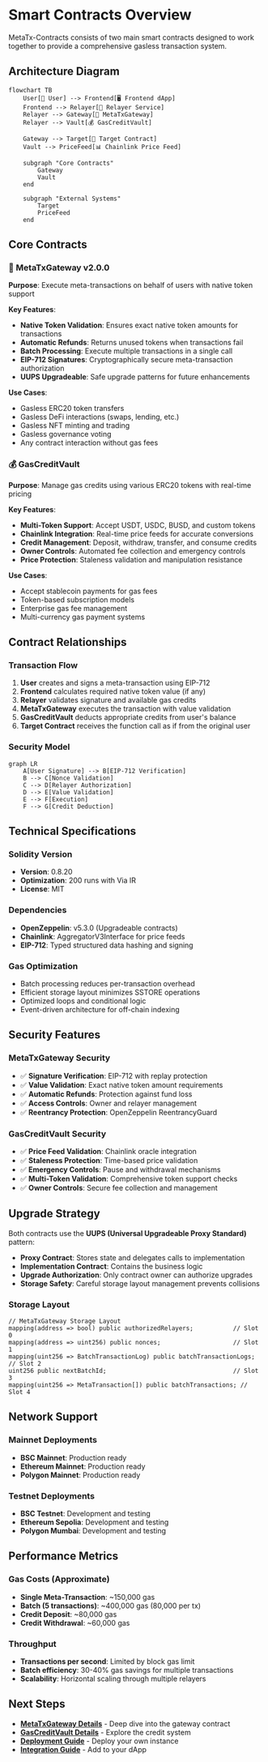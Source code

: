 # Smart Contracts Overview

MetaTx-Contracts consists of two main smart contracts designed to work together to provide a comprehensive gasless transaction system.

## Architecture Diagram

```mermaid
flowchart TB
    User[👤 User] --> Frontend[🖥️ Frontend dApp]
    Frontend --> Relayer[🤖 Relayer Service]
    Relayer --> Gateway[🔄 MetaTxGateway]
    Relayer --> Vault[💰 GasCreditVault]
    
    Gateway --> Target[🎯 Target Contract]
    Vault --> PriceFeed[📊 Chainlink Price Feed]
    
    subgraph "Core Contracts"
        Gateway
        Vault
    end
    
    subgraph "External Systems"
        Target
        PriceFeed
    end
```

## Core Contracts

### 🔄 MetaTxGateway v2.0.0

**Purpose**: Execute meta-transactions on behalf of users with native token support

**Key Features**:
- **Native Token Validation**: Ensures exact native token amounts for transactions
- **Automatic Refunds**: Returns unused tokens when transactions fail
- **Batch Processing**: Execute multiple transactions in a single call
- **EIP-712 Signatures**: Cryptographically secure meta-transaction authorization
- **UUPS Upgradeable**: Safe upgrade patterns for future enhancements

**Use Cases**:
- Gasless ERC20 token transfers
- Gasless DeFi interactions (swaps, lending, etc.)
- Gasless NFT minting and trading
- Gasless governance voting
- Any contract interaction without gas fees

### 💰 GasCreditVault

**Purpose**: Manage gas credits using various ERC20 tokens with real-time pricing

**Key Features**:
- **Multi-Token Support**: Accept USDT, USDC, BUSD, and custom tokens
- **Chainlink Integration**: Real-time price feeds for accurate conversions
- **Credit Management**: Deposit, withdraw, transfer, and consume credits
- **Owner Controls**: Automated fee collection and emergency controls
- **Price Protection**: Staleness validation and manipulation resistance

**Use Cases**:
- Accept stablecoin payments for gas fees
- Token-based subscription models
- Enterprise gas fee management
- Multi-currency gas payment systems

## Contract Relationships

### Transaction Flow

1. **User** creates and signs a meta-transaction using EIP-712
2. **Frontend** calculates required native token value (if any)
3. **Relayer** validates signature and available gas credits
4. **MetaTxGateway** executes the transaction with value validation
5. **GasCreditVault** deducts appropriate credits from user's balance
6. **Target Contract** receives the function call as if from the original user

### Security Model

```mermaid
graph LR
    A[User Signature] --> B[EIP-712 Verification]
    B --> C[Nonce Validation]
    C --> D[Relayer Authorization]
    D --> E[Value Validation]
    E --> F[Execution]
    F --> G[Credit Deduction]
```

## Technical Specifications

### Solidity Version
- **Version**: 0.8.20
- **Optimization**: 200 runs with Via IR
- **License**: MIT

### Dependencies
- **OpenZeppelin**: v5.3.0 (Upgradeable contracts)
- **Chainlink**: AggregatorV3Interface for price feeds
- **EIP-712**: Typed structured data hashing and signing

### Gas Optimization
- Batch processing reduces per-transaction overhead
- Efficient storage layout minimizes SSTORE operations
- Optimized loops and conditional logic
- Event-driven architecture for off-chain indexing

## Security Features

### MetaTxGateway Security
- ✅ **Signature Verification**: EIP-712 with replay protection
- ✅ **Value Validation**: Exact native token amount requirements
- ✅ **Automatic Refunds**: Protection against fund loss
- ✅ **Access Controls**: Owner and relayer management
- ✅ **Reentrancy Protection**: OpenZeppelin ReentrancyGuard

### GasCreditVault Security
- ✅ **Price Feed Validation**: Chainlink oracle integration
- ✅ **Staleness Protection**: Time-based price validation
- ✅ **Emergency Controls**: Pause and withdrawal mechanisms
- ✅ **Multi-Token Validation**: Comprehensive token support checks
- ✅ **Owner Controls**: Secure fee collection and management

## Upgrade Strategy

Both contracts use the **UUPS (Universal Upgradeable Proxy Standard)** pattern:

- **Proxy Contract**: Stores state and delegates calls to implementation
- **Implementation Contract**: Contains the business logic
- **Upgrade Authorization**: Only contract owner can authorize upgrades
- **Storage Safety**: Careful storage layout management prevents collisions

### Storage Layout

```solidity
// MetaTxGateway Storage Layout
mapping(address => bool) public authorizedRelayers;           // Slot 0
mapping(address => uint256) public nonces;                    // Slot 1
mapping(uint256 => BatchTransactionLog) public batchTransactionLogs; // Slot 2
uint256 public nextBatchId;                                   // Slot 3
mapping(uint256 => MetaTransaction[]) public batchTransactions; // Slot 4
```

## Network Support

### Mainnet Deployments
- **BSC Mainnet**: Production ready
- **Ethereum Mainnet**: Production ready
- **Polygon Mainnet**: Production ready

### Testnet Deployments
- **BSC Testnet**: Development and testing
- **Ethereum Sepolia**: Development and testing
- **Polygon Mumbai**: Development and testing

## Performance Metrics

### Gas Costs (Approximate)
- **Single Meta-Transaction**: ~150,000 gas
- **Batch (5 transactions)**: ~400,000 gas (80,000 per tx)
- **Credit Deposit**: ~80,000 gas
- **Credit Withdrawal**: ~60,000 gas

### Throughput
- **Transactions per second**: Limited by block gas limit
- **Batch efficiency**: 30-40% gas savings for multiple transactions
- **Scalability**: Horizontal scaling through multiple relayers

## Next Steps

- **[MetaTxGateway Details](metatxgateway.md)** - Deep dive into the gateway contract
- **[GasCreditVault Details](gascreditvault.md)** - Explore the credit system
- **[Deployment Guide](../deployment/deployment-guide.md)** - Deploy your own instance
- **[Integration Guide](../integration/frontend-integration.md)** - Add to your dApp
